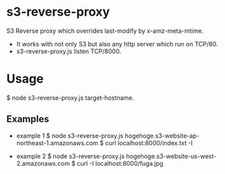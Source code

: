 s3-reverse-proxy
================

S3 Reverse proxy which overrides last-modify by x-amz-meta-mtime.

* It works with not only S3 but also any http server which run on TCP/80.
* s3-reverse-proxy.js listen TCP/8000.


Usage
===============

$ node s3-reverse-proxy.js target-hostname.

Examples
--------------

* example 1
  $ node s3-reverse-proxy.js hogehoge.s3-website-ap-northeast-1.amazonaws.com
  $ curl localhost:8000/index.txt -I
  
* example 2
  $ node s3-reverse-proxy.js hogehoge.s3-website-us-west-2.amazonaws.com
  $ curl -I localhost:8000/fuga.jpg
